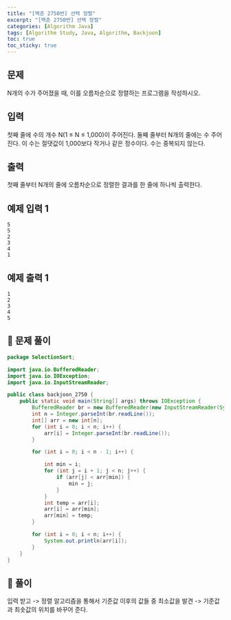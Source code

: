 ```yaml
---
title: "[백준 2750번] 선택 정렬"
excerpt: "[백준 2750번] 선택 정렬"
categories: [Algorithm Java]
tags: [Algorithm Study, Java, Algorithm, Backjoon]
toc: true
toc_sticky: true
---
```


## 문제

N개의 수가 주어졌을 때, 이를 오름차순으로 정렬하는 프로그램을 작성하시오.

## 입력

첫째 줄에 수의 개수 N(1 ≤ N ≤ 1,000)이 주어진다. 둘째 줄부터 N개의 줄에는 수 주어진다. 이 수는 절댓값이 1,000보다 작거나 같은 정수이다. 수는 중복되지 않는다.

## 출력

첫째 줄부터 N개의 줄에 오름차순으로 정렬한 결과를 한 줄에 하나씩 출력한다.

## 예제 입력 1

```
5
5
2
3
4
1

```

## 예제 출력 1

```
1
2
3
4
5
```

## 📌 문제 풀이

```java
package SelectionSort;

import java.io.BufferedReader;
import java.io.IOException;
import java.io.InputStreamReader;

public class backjoon_2750 {
    public static void main(String[] args) throws IOException {
        BufferedReader br = new BufferedReader(new InputStreamReader(System.in));
        int n = Integer.parseInt(br.readLine());
        int[] arr = new int[n];
        for (int i = 0; i < n; i++) {
            arr[i] = Integer.parseInt(br.readLine());
        }

        for (int i = 0; i < n - 1; i++) {

            int min = i;
            for (int j = i + 1; j < n; j++) {
                if (arr[j] < arr[min]) {
                    min = j;
                }
            }
            int temp = arr[i];
            arr[i] = arr[min];
            arr[min] = temp;
        }

        for (int i = 0; i < n; i++) {
            System.out.println(arr[i]);
        }
    }
}
```

## 📌 풀이

입력 받고 -> 정렬 알고리즘을 통해서 기준값 이후의 값들 중 최소값을 발견 -> 기준값과 최솟값의 위치를 바꾸어 준다.
